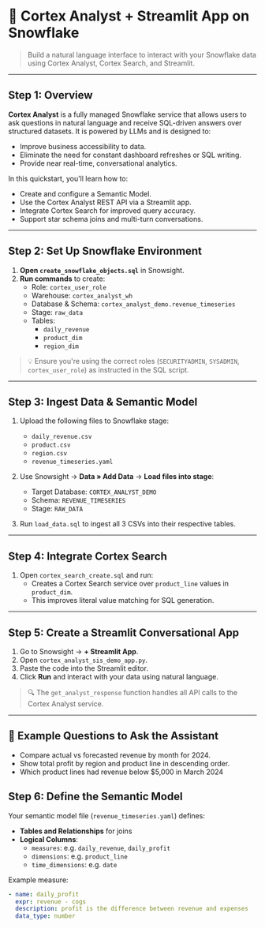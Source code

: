 # 💬 Cortex Analyst + Streamlit App on Snowflake

> Build a natural language interface to interact with your Snowflake data using Cortex Analyst, Cortex Search, and Streamlit.

---

## Step 1: Overview

**Cortex Analyst** is a fully managed Snowflake service that allows users to ask questions in natural language and receive SQL-driven answers over structured datasets. It is powered by LLMs and is designed to:

- Improve business accessibility to data.
- Eliminate the need for constant dashboard refreshes or SQL writing.
- Provide near real-time, conversational analytics.

In this quickstart, you'll learn how to:

- Create and configure a Semantic Model.
- Use the Cortex Analyst REST API via a Streamlit app.
- Integrate Cortex Search for improved query accuracy.
- Support star schema joins and multi-turn conversations.

---

## Step 2: Set Up Snowflake Environment

1. **Open `create_snowflake_objects.sql`** in Snowsight.
2. **Run commands** to create:
   - Role: `cortex_user_role`
   - Warehouse: `cortex_analyst_wh`
   - Database & Schema: `cortex_analyst_demo.revenue_timeseries`
   - Stage: `raw_data`
   - Tables:
     - `daily_revenue`
     - `product_dim`
     - `region_dim`

> 💡 Ensure you're using the correct roles (`SECURITYADMIN`, `SYSADMIN`, `cortex_user_role`) as instructed in the SQL script.

---

## Step 3: Ingest Data & Semantic Model

1. Upload the following files to Snowflake stage:
   - `daily_revenue.csv`
   - `product.csv`
   - `region.csv`
   - `revenue_timeseries.yaml`

2. Use Snowsight → **Data » Add Data** → **Load files into stage**:
   - Target Database: `CORTEX_ANALYST_DEMO`
   - Schema: `REVENUE_TIMESERIES`
   - Stage: `RAW_DATA`

3. Run `load_data.sql` to ingest all 3 CSVs into their respective tables.

---

## Step 4: Integrate Cortex Search

1. Open `cortex_search_create.sql` and run:
   - Creates a Cortex Search service over `product_line` values in `product_dim`.
   - This improves literal value matching for SQL generation.

---

## Step 5: Create a Streamlit Conversational App

1. Go to Snowsight → **+ Streamlit App**.
2. Open `cortex_analyst_sis_demo_app.py`.
3. Paste the code into the Streamlit editor.
4. Click **Run** and interact with your data using natural language.

> 🔍 The `get_analyst_response` function handles all API calls to the Cortex Analyst service.

---
## 🧠 Example Questions to Ask the Assistant

- Compare actual vs forecasted revenue by month for 2024.  
- Show total profit by region and product line in descending order.  
- Which product lines had revenue below $5,000 in March 2024

## Step 6: Define the Semantic Model

Your semantic model file (`revenue_timeseries.yaml`) defines:

- **Tables and Relationships** for joins
- **Logical Columns**:
  - `measures`: e.g. `daily_revenue`, `daily_profit`
  - `dimensions`: e.g. `product_line`
  - `time_dimensions`: e.g. `date`

Example measure:
```yaml
- name: daily_profit
  expr: revenue - cogs
  description: profit is the difference between revenue and expenses
  data_type: number



